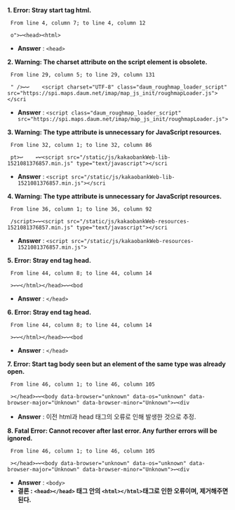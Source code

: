 **1.  Error: Stray start tag html.**

     From line 4, column 7; to line 4, column 12

     o">↩<head><html>
  * **Answer** : ```<head>```


**2. Warning: The charset attribute on the script element is obsolete.**

     From line 29, column 5; to line 29, column 131

     " />↩↩    <script charset="UTF-8" class="daum_roughmap_loader_script" src="https://spi.maps.daum.net/imap/map_js_init/roughmapLoader.js"></scri
  * **Answer** : ```<script class="daum_roughmap_loader_script" src="https://spi.maps.daum.net/imap/map_js_init/roughmapLoader.js">```

**3. Warning: The type attribute is unnecessary for JavaScript resources.**

     From line 32, column 1; to line 32, column 86
     
     pt>↩    ↩↩<script src="/static/js/kakaobankWeb-lib-1521081376857.min.js" type="text/javascript"></scri
  * **Answer** : ```<script src="/static/js/kakaobankWeb-lib-1521081376857.min.js"></scri```

**4. Warning: The type attribute is unnecessary for JavaScript resources.**

     From line 36, column 1; to line 36, column 92

     /script>↩↩<script src="/static/js/kakaobankWeb-resources-1521081376857.min.js" type="text/javascript"></scri
  * **Answer** : ```<script src="/static/js/kakaobankWeb-resources-1521081376857.min.js">```

**5. Error: Stray end tag head.**

     From line 44, column 8; to line 44, column 14

     >↩↩</html></head>↩↩<bod
  * **Answer** : ```</head>```

**6. Error: Stray end tag head.**

     From line 44, column 8; to line 44, column 14

     >↩↩</html></head>↩↩<bod
 * **Answer** : ```</head>```

**7. Error: Start tag body seen but an element of the same type was already open.**

     From line 46, column 1; to line 46, column 105

     ></head>↩↩<body data-browser="unknown" data-os="unknown" data-browser-major="Unknown" data-browser-minor="Unknown">↩<div 
 * **Answer** : 이전 html과 head 태그의 오류로 인해 발생한 것으로 추정.

**8. Fatal Error: Cannot recover after last error. Any further errors will be ignored.**

     From line 46, column 1; to line 46, column 105

     ></head>↩↩<body data-browser="unknown" data-os="unknown" data-browser-major="Unknown" data-browser-minor="Unknown">↩<div 
 * **Answer** : ```<body>```
&nbsp;
 * **결론 : `<head></head>` 태그 안의 `<html></html>`태그로 인한 오류이며, 제거해주면 된다.**